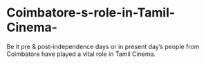 # Coimbatore-s-role-in-Tamil-Cinema-
Be it pre &amp; post-independence days or in present day’s people from Coimbatore have played a vital role in Tamil Cinema. 
